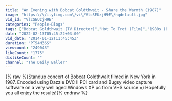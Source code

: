 ```yaml
---
title: "An Evening with Bobcat Goldthwait - Share the Warmth (1987)"
image: "https:\/\/i.ytimg.com\/vi\/VlcSEUzjH9E\/hqdefault.jpg"
vid_id: "VlcSEUzjH9E"
categories: "People-Blogs"
tags: ["Bobcat Goldthwait (TV Director)","Hot To Trot (Film)","1980s (Event)"]
date: "2022-02-13T05:45:22+03:00"
vid_date: "2014-01-12T11:45:45Z"
duration: "PT54M36S"
viewcount: "249043"
likeCount: "1775"
dislikeCount: ""
channel: "The Daily Baller"
---
```

{% raw %}Standup concert of Bobcat Goldthwait filmed in New York in 1987. Encoded using Dazzle DVC II PCI card and Bugsy video capture software on a very well aged Windows XP pc from VHS source =) Hopefully you all enjoy the results!{% endraw %}
